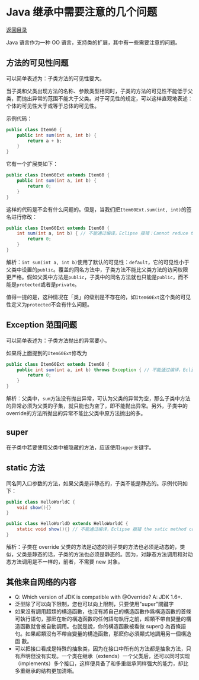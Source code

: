 # Java 继承中需要注意的几个问题

[返回目录](index.md)

Java 语言作为一种 OO 语言，支持类的扩展，其中有一些需要注意的问题。

## 方法的可见性问题

可以简单表述为：子类方法的可见性要大。

当子类和父类出现方法的名称、参数类型相同时，子类的方法的可见性不能低于父类，而抛出异常的范围不能大于父类。对于可见性的规定，可以这样直观地表述：个体的可见性大于或等于总体的可见性。

示例代码：

```java
public class Item60 {
    public int sum(int a, int b) {
        return a + b;
    }
}
```

它有一个扩展类如下：

```java
public class Item60Ext extends Item60 {
    public int sum(int a, int b) {
        return 0;
    }
}
```

这样的代码是不会有什么问题的。但是，当我们把`Item60Ext.sum(int, int)`的签名进行修改：

```java
public class Item60Ext extends Item60 {
    int sum(int a, int b) { // 不能通过编译，Eclipse 报错：Cannot reduce the visibility of the inherited method from Item60
        return 0;
    }
}
```

解析：`int sum(int a, int b)`使用了默认的可见性：`default`，它的可见性小于父类中设置的`public`。覆盖的同名方法中，子类方法不能比父类方法的访问权限更严格。假如父类中方法是`public`，子类中的同名方法就也只能是`public`，而不能是`protected`或者是`private`。

值得一提的是，这种情况在「类」的级别是不存在的，如`Item60Ext`这个类的可见性定义为`protected`不会有什么问题。

## Exception 范围问题

可以简单表述为：子类方法抛出的异常要小。

如果将上面提到的`Item60Ext`修改为

```java
public class Item60Ext extends Item60 {
    public int sum(int a, int b) throws Exception { // 不能通过编译，Eclipse 报错 Exception is not compatible with throws clause in Item60.sum
        return 0;
    }
}
```

解析：父类中，`sum`方法没有抛出异常，可认为父类的异常为空，那么子类中方法的异常必须为父类的子集，就只能也为空了，即不能抛出异常。另外，子类中的 override的方法所抛出的异常不能比父类中原方法抛出的多。

## super

在子类中若要使用父类中被隐藏的方法，应该使用`super`关键字。

## static 方法

同名同入口参数的方法，如果父类是非静态的，子类不能是静态的。示例代码如下：

```java
public class HelloWorldC {
    void show(){}
}

public class HelloWorldD extends HelloWorldC {
    static void show(){} // 不能通过编译，Eclipse 报错 the satic method cannot hide the instance method from HelloWorldC
}
```

解析：子类在 override 父类的方法是动态的则子类的方法也必须是动态的，类似，父类是静态的话，子类的方法也必须是静态的。因为，对静态方法调用和对动态方法调用是不一样的，前者，不需要 new 对象。

## 其他来自网络的内容

* Q: Which version of JDK is compatible with @Override? A: JDK 1.6+.
* 泛型除了可以向下限制，您也可以向上限制，只要使用"super"關鍵字
* 如果沒有調用超類的構造函數，也沒有將自己的構造函數作爲構造函數的首條可執行語句，那麽在新的構造函數的任何語句執行之前，超類不帶自變量的構造函數就會被自動調用。也就是說，你的構造函數被看做 super() 為首條語句。如果超類沒有不帶自變量的構造函數，那麽你必須顯式地調用另一個構造函 數。
* 可以把接口看成是特殊的抽象类，因为在接口中所有的方法都是抽象方法，只有声明但没有实现。一个类在继承（extends）一个父类后，还可以同时实现（implements）多个接口，这样便具备了和多重继承同样强大的能力，却比多重继承的结构更加清晰。
